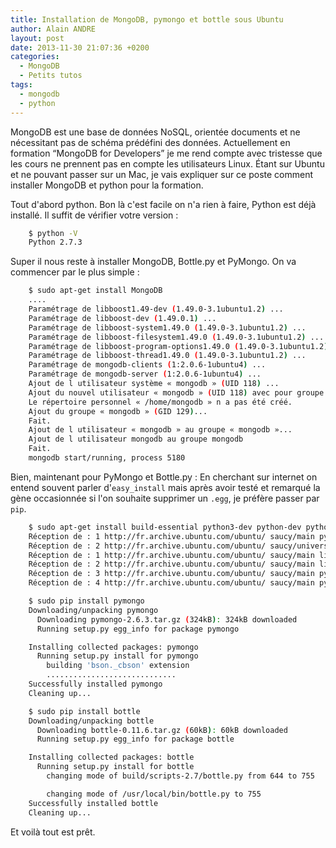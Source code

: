 ```yaml
---
title: Installation de MongoDB, pymongo et bottle sous Ubuntu
author: Alain ANDRE
layout: post
date: 2013-11-30 21:07:36 +0200
categories:
  - MongoDB
  - Petits tutos
tags:
  - mongodb
  - python
---
```

MongoDB est une base de données NoSQL, orientée documents et ne nécessitant pas de schéma prédéfini des données. Actuellement en formation &#8220;MongoDB for Developers&#8221; je me rend compte avec tristesse que les cours ne prennent pas en compte les utilisateurs Linux. Étant sur Ubuntu et ne pouvant passer sur un Mac, je vais expliquer sur ce poste comment installer MongoDB et python pour la formation.

Tout d'abord python. Bon là c'est facile on n'a rien à faire, Python est déjà installé. Il suffit de vérifier votre version :
```bash
    $ python -V
    Python 2.7.3
```

Super il nous reste à installer MongoDB, Bottle.py et PyMongo. On va commencer par le plus simple :
```bash
    $ sudo apt-get install MongoDB
    ....
    Paramétrage de libboost1.49-dev (1.49.0-3.1ubuntu1.2) ...
    Paramétrage de libboost-dev (1.49.0.1) ...
    Paramétrage de libboost-system1.49.0 (1.49.0-3.1ubuntu1.2) ...
    Paramétrage de libboost-filesystem1.49.0 (1.49.0-3.1ubuntu1.2) ...
    Paramétrage de libboost-program-options1.49.0 (1.49.0-3.1ubuntu1.2) ...
    Paramétrage de libboost-thread1.49.0 (1.49.0-3.1ubuntu1.2) ...
    Paramétrage de mongodb-clients (1:2.0.6-1ubuntu4) ...
    Paramétrage de mongodb-server (1:2.0.6-1ubuntu4) ...
    Ajout de l utilisateur système « mongodb » (UID 118) ...
    Ajout du nouvel utilisateur « mongodb » (UID 118) avec pour groupe d appartenance « nogroup » ...
    Le répertoire personnel « /home/mongodb » n a pas été créé.
    Ajout du groupe « mongodb » (GID 129)...
    Fait.
    Ajout de l utilisateur « mongodb » au groupe « mongodb »...
    Ajout de l utilisateur mongodb au groupe mongodb
    Fait.
    mongodb start/running, process 5180
```

Bien, maintenant pour PyMongo et Bottle.py : En cherchant sur internet on entend souvent parler d'`easy_install` mais après avoir testé et remarqué la gène occasionnée si l'on souhaite supprimer un `.egg`, je préfère passer par `pip`.
```bash
    $ sudo apt-get install build-essential python3-dev python-dev python-pip
    Réception de : 1 http://fr.archive.ubuntu.com/ubuntu/ saucy/main python-setuptools all 0.6.37-1ubuntu1 [455 kB]
    Réception de : 2 http://fr.archive.ubuntu.com/ubuntu/ saucy/universe python-pip all 1.4.1-2 [313 kB]
    Réception de : 1 http://fr.archive.ubuntu.com/ubuntu/ saucy/main libpython3.3-dev i386 3.3.2-7ubuntu3 [27,1 MB]
    Réception de : 2 http://fr.archive.ubuntu.com/ubuntu/ saucy/main libpython3-dev i386 3.3.2-14ubuntu1 [8 280 B]
    Réception de : 3 http://fr.archive.ubuntu.com/ubuntu/ saucy/main python3.3-dev i386 3.3.2-7ubuntu3 [360 kB]
    Réception de : 4 http://fr.archive.ubuntu.com/ubuntu/ saucy/main python3-dev i386 3.3.2-14ubuntu1 [1 158 B]

    $ sudo pip install pymongo
    Downloading/unpacking pymongo
      Downloading pymongo-2.6.3.tar.gz (324kB): 324kB downloaded
      Running setup.py egg_info for package pymongo

    Installing collected packages: pymongo
      Running setup.py install for pymongo
        building 'bson._cbson' extension
        .............................
    Successfully installed pymongo
    Cleaning up...

    $ sudo pip install bottle
    Downloading/unpacking bottle
      Downloading bottle-0.11.6.tar.gz (60kB): 60kB downloaded
      Running setup.py egg_info for package bottle

    Installing collected packages: bottle
      Running setup.py install for bottle
        changing mode of build/scripts-2.7/bottle.py from 644 to 755

        changing mode of /usr/local/bin/bottle.py to 755
    Successfully installed bottle
    Cleaning up...
```

Et voilà tout est prêt.
